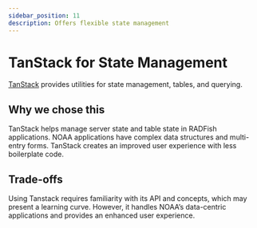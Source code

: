 ```yaml
---
sidebar_position: 11
description: Offers flexible state management
---
```


# TanStack for State Management
[TanStack](https://tanstack.com/) provides utilities for state management, tables, and querying.

## Why we chose this 
TanStack helps manage server state and table state in RADFish applications. NOAA applications have complex data structures and multi-entry forms. TanStack creates an improved user experience with less boilerplate code.

## Trade-offs
Using Tanstack requires familiarity with its API and concepts, which may present a learning curve. However, it handles NOAA’s data-centric applications and provides an enhanced user experience.

